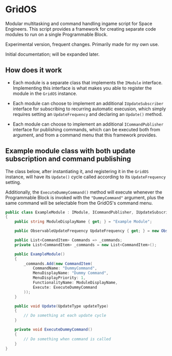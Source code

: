 # GridOS
Modular multitasking and command handling ingame script for Space Engineers. This script provides a framework for creating separate code modules to run on a single Programmable Block.

Experimental version, frequent changes. Primarily made for my own use.

Initial documentation; will be expanded later.

## How does it work

- Each module is a separate class that implements the `IModule` interface. Implementing this interface is what makes you able to register the module in the `GridOS` instance.

- Each module can choose to implement an additional `IUpdateSubscriber` interface for subscribing to recurring automatic execusion, which simply requires setting an `UpdateFrequency` and declaring an `Update()` method.

- Each module can choose to implement an additional `ICommandPublisher` interface for publishing commands, which can be executed both from argument, and from a command menu that this framework provides.

## Example module class with both update subscription and command publishing

The class below, after instantiating it, and registering it in the `GridOS` instance, will have its `Update()` cycle called according to its `UpdateFrequency` setting.

Additionally, the `ExecuteDummyCommand()` method will execute whenever the Programmable Block is invoked with the `"DummyCommand"` argument, plus the same command will be selectable from the GridOS's command menu.

```csharp
public class ExampleModule : IModule, ICommandPublisher, IUpdateSubscriber
{
    public string ModuleDisplayName { get; } = "Example Module";

    public ObservableUpdateFrequency UpdateFrequency { get; } = new ObservableUpdateFrequency(Sandbox.ModAPI.Ingame.UpdateFrequency.Update100);

    public List<CommandItem> Commands => _commands;
    private List<CommandItem> _commands = new List<CommandItem>();

    public ExampleModule()
    {
        _commands.Add(new CommandItem(
            CommandName: "DummyCommand",
            MenuDisplayName: "Dummy Command",
            MenuDisplayPriority: 1,
            FunctionalityName: ModuleDisplayName,
            Execute: ExecuteDummyCommand
        ));
    }

    public void Update(UpdateType updateType)
    {
        // Do something at each update cycle
    }

    private void ExecuteDummyCommand()
    {
        // Do something when command is called
    }
}
```
